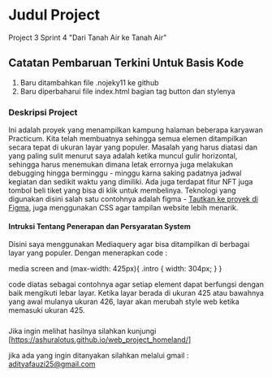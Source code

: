 # Judul Project

Project 3 Sprint 4 "Dari Tanah Air ke Tanah Air"

## Catatan Pembaruan Terkini Untuk Basis Kode

1. Baru ditambahkan file .nojeky11 ke github
2. Baru diperbaharui file index.html bagian tag button dan stylenya

### Deskripsi Project

Ini adalah proyek yang menampilkan kampung halaman beberapa karyawan Practicum. Kita telah membuatnya sehingga semua elemen ditampilkan secara tepat di ukuran layar yang populer. Masalah yang harus diatasi dan yang paling sulit menurut saya adalah ketika muncul gulir horizontal, sehingga harus menemukan dimana letak errornya juga melakukan debugging hingga berminggu - minggu karna saking padatnya jadwal kegiatan dan sedikit waktu yang dimiliki. 
Ada juga terdapat fitur NFT juga tombol beli tiket yang bisa di klik untuk membelinya.
Teknologi yang digunakan disini salah satu contohnya adalah figma - [Tautkan ke proyek di Figma](https://www.figma.com/file/1zCYcflj6BJx5VqOvXU9nb/Sprint-3-From-Homeland-to-Homeland-desktop-mobile?node-id=0%3A1), juga menggunakan CSS agar tampilan website lebih menarik.

#### Intruksi Tentang Penerapan dan Persyaratan System

Disini saya menggunakan Mediaquery agar bisa ditampilkan di berbagai layar yang populer. Dengan menerapkan code :

media screen and (max-width: 425px){
    .intro {
        width: 304px;
    }
}

code diatas sebagai contohnya agar setiap element dapat berfungsi dengan baik mengikuti lebar layar. Ketika layar berada di ukuran 425 atau bawahnya yang awal mulanya ukuran 426, layar akan merubah style web ketika memasuki ukuran 425.

#####

Jika ingin melihat hasilnya silahkan kunjungi [https://ashuralotus.github.io/web_project_homeland/]

jika ada yang ingin ditanyakan silahkan melalui gmail : adityafauzi25@gmail.com